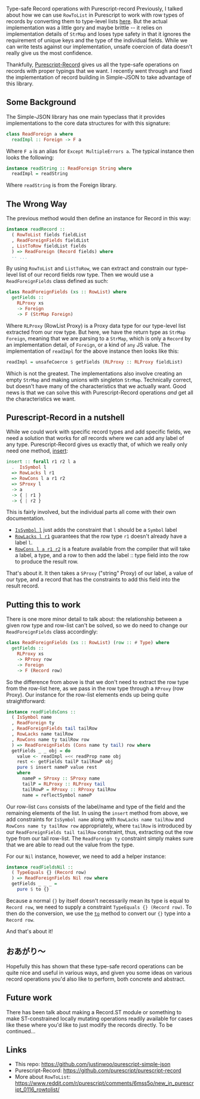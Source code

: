 Type-safe Record operations with Purescript-record
Previously, I talked about how we can use `RowToList` in Purescript to work with row types of records by converting them to type-level lists [here](http://qiita.com/kimagure/items/d8a0681ae05b605c5abe). But the actual implementation was a little gory and maybe brittle -- it relies on implementation details of `StrMap` and loses type safety in that it ignores the requirement of unique keys and the type of the individual fields. While we can write tests against our implementation, unsafe coercion of data doesn't really give us the most confidence.

Thankfully, [Purescript-Record](http://pursuit.purescript.org/packages/purescript-record) gives us all the type-safe operations on records with proper typings that we want. I recently went through and fixed the implementation of record building in Simple-JSON to take advantage of this library.

## Some Background

The Simple-JSON library has one main typeclass that it provides implementations to the core data structures for with this signature:

```hs
class ReadForeign a where
  readImpl :: Foreign -> F a
```

Where `F a` is an alias for `Except MultipleErrors a`. The typical instance then looks the following:

```hs
instance readString :: ReadForeign String where
  readImpl = readString
```

Where `readString` is from the Foreign library.

## The Wrong Way

The previous method would then define an instance for Record in this way:

```hs
instance readRecord ::
  ( RowToList fields fieldList
  , ReadForeignFields fieldList
  , ListToRow fieldList fields
  ) => ReadForeign (Record fields) where
  -- ...
```

By using `RowToList` and `ListToRow`, we can extract and constrain our type-level list of our record fields row type. Then we would use a `ReadForeignFields` class defined as such:

```hs
class ReadForeignFields (xs :: RowList) where
  getFields ::
    RLProxy xs
    -> Foreign
    -> F (StrMap Foreign)
```

Where `RLProxy` (RowList Proxy) is a Proxy data type for our type-level list extracted from our row type. But here, we have the return type as `StrMap Foreign`, meaning that we are parsing to a `StrMap`, which is only a `Record` by an implementation detail, of `Foreign`, or a kind of `any` JS value. The implementation of `readImpl` for the above instance then looks like this:

```hs
readImpl = unsafeCoerce $ getFields (RLProxy :: RLProxy fieldList)
```

Which is not the greatest. The implementations also involve creating an empty `StrMap` and making unions with singleton `StrMap`. Technically correct, but doesn't have many of the characteristics that we actually want. Good news is that we can solve this with Purescript-Record operations *and* get all the characteristics we want.

## Purescript-Record in a nutshell

While we could work with specific record types and add specific fields, we need a solution that works for *all* records where we can add any label of any type. Purescript-Record gives us exactly that, of which we really only need one method, [insert](https://pursuit.purescript.org/packages/purescript-record/0.1.0/docs/Data.Record#v:insert):

```hs
insert :: forall r1 r2 l a
  .  IsSymbol l
  => RowLacks l r1
  => RowCons l a r1 r2
  => SProxy l
  -> a
  -> { | r1 }
  -> { | r2 }
```

This is fairly involved, but the individual parts all come with their own documentation.

* [`IsSymbol l`](https://pursuit.purescript.org/packages/purescript-symbols/3.0.0/docs/Data.Symbol#t:IsSymbol) just adds the constraint that `l` should be a `Symbol` label
* [`RowLacks l r1`](https://pursuit.purescript.org/packages/purescript-typelevel-prelude/2.3.1/docs/Type.Row#t:RowLacks) guarantees that the row type `r1` doesn't already have a label `l`.
* [`RowCons l a r1 r2`](https://pursuit.purescript.org/builtins/docs/Prim#t:RowCons) is a feature available from the compiler that will take a label, a type, and a row to then add the label :: type field into the row to produce the result row.

That's about it. It then takes a `SProxy` ("string" Proxy) of our label, a value of our type, and a record that has the constraints to add this field into the result record.

## Putting this to work

There is one more minor detail to talk about: the relationship between a given row type and row-list can't be solved, so we do need to change our `ReadForeignFields` class accordingly:

```hs
class ReadForeignFields (xs :: RowList) (row :: # Type) where
  getFields ::
    RLProxy xs
    -> RProxy row
    -> Foreign
    -> F (Record row)
```

So the difference from above is that we don't need to extract the row type from the row-list here, as we pass in the row type through a `RProxy` (row Proxy). Our instance for the row-list elements ends up being quite straightforward:

```hs
instance readFieldsCons ::
  ( IsSymbol name
  , ReadForeign ty
  , ReadForeignFields tail tailRow
  , RowLacks name tailRow
  , RowCons name ty tailRow row
  ) => ReadForeignFields (Cons name ty tail) row where
  getFields _ _ obj = do
    value <- readImpl =<< readProp name obj
    rest <- getFields tailP tailRowP obj
    pure $ insert nameP value rest
    where
      nameP = SProxy :: SProxy name
      tailP = RLProxy :: RLProxy tail
      tailRowP = RProxy :: RProxy tailRow
      name = reflectSymbol nameP
```

Our row-list `Cons` consists of the label/name and type of the field and the remaining elements of the list. In using the `insert` method from above, we add constraints for `IsSymbol name` along with `RowLacks name tailRow` and `RowCons name ty tailRow row` appropriately, where `tailRow` is introduced by our `ReadForeignFields tail tailRow` constraint, thus, extracting out the row type from our tail row-list. The `ReadForeign ty` constraint simply makes sure that we are able to read out the value from the type.

For our `Nil` instance, however, we need to add a helper instance:

```hs
instance readFieldsNil ::
  ( TypeEquals {} (Record row)
  ) => ReadForeignFields Nil row where
  getFields _ _ _ =
    pure $ to {}
```

Because a normal `{}` by itself doesn't necessarily mean its type is equal to `Record row`, we need to supply a constraint `TypeEquals {} (Record row)`. To then do the conversion, we use the [`to`](https://pursuit.purescript.org/packages/purescript-type-equality/2.1.0/docs/Type.Equality#v:to) method to convert our `{}` type into a `Record row`.

And that's about it!

## おあがり〜

Hopefully this has shown that these type-safe record operations can be quite nice and useful in various ways, and given you some ideas on various record operations you'd also like to perform, both concrete and abstract.

## Future work

There has been talk about making a Record.ST module or something to make ST-constrained locally mutating operations readily available for cases like these where you'd like to just modify the records directly. To be continued...

## Links

* This repo: https://github.com/justinwoo/purescript-simple-json
* Purescript-Record: https://github.com/purescript/purescript-record
* More about `RowToList`: https://www.reddit.com/r/purescript/comments/6mss5o/new_in_purescript_0116_rowtolist/
